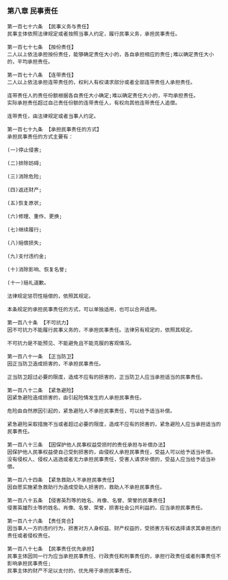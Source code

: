 ### 第八章 民事责任

    第一百七十六条 【民事义务与责任】
    民事主体依照法律规定或者按照当事人约定，履行民事义务，承担民事责任。
    
    第一百七十七条 【按份责任】
    二人以上依法承担按份责任，能够确定责任大小的，各自承担相应的责任;难以确定责任大小的，平均承担责任。
    
    第一百七十八条 【连带责任】
    二人以上依法承担连带责任的，权利人有权请求部分或者全部连带责任人承担责任。
    
    连带责任人的责任份额根据各自责任大小确定;难以确定责任大小的，平均承担责任。
    实际承担责任超过自己责任份额的连带责任人，有权向其他连带责任人追偿。
    
    连带责任，由法律规定或者当事人约定。
    
    第一百七十九条 【承担民事责任的方式】
    承担民事责任的方式主要有：
    
    (一)停止侵害;
    
    (二)排除妨碍;
    
    (三)消除危险;
    
    (四)返还财产;
    
    (五)恢复原状;
    
    (六)修理、重作、更换;
    
    (七)继续履行;
    
    (八)赔偿损失;
    
    (九)支付违约金;
    
    (十)消除影响、恢复名誉;
    
    (十一)赔礼道歉。
    
    法律规定惩罚性赔偿的，依照其规定。
    
    本条规定的承担民事责任的方式，可以单独适用，也可以合并适用。
    
    第一百八十条 【不可抗力】
    因不可抗力不能履行民事义务的，不承担民事责任。法律另有规定的，依照其规定。
    
    不可抗力是不能预见、不能避免且不能克服的客观情况。
    
    第一百八十一条 【正当防卫】
    因正当防卫造成损害的，不承担民事责任。
    
    正当防卫超过必要的限度，造成不应有的损害的，正当防卫人应当承担适当的民事责任。
    
    第一百八十二条 【紧急避险】
    因紧急避险造成损害的，由引起险情发生的人承担民事责任。
    
    危险由自然原因引起的，紧急避险人不承担民事责任，可以给予适当补偿。
    
    紧急避险采取措施不当或者超过必要的限度，造成不应有的损害的，紧急避险人应当承担适当的民事责任。
    
    第一百八十三条 【因保护他人民事权益受损时的责任承担与补偿办法】
    因保护他人民事权益使自己受到损害的，由侵权人承担民事责任，受益人可以给予适当补偿。
    没有侵权人、侵权人逃逸或者无力承担民事责任，受害人请求补偿的，受益人应当给予适当补偿。
    
    第一百八十四条 【紧急救助人不承担民事责任】
    因自愿实施紧急救助行为造成受助人损害的，救助人不承担民事责任。
    
    第一百八十五条 【侵害英烈等的姓名、肖像、名誉、荣誉的民事责任】
    侵害英雄烈士等的姓名、肖像、名誉、荣誉，损害社会公共利益的，应当承担民事责任。
    
    第一百八十六条 【责任竞合】
    因当事人一方的违约行为，损害对方人身权益、财产权益的，受损害方有权选择请求其承担违约责任或者侵权责任。
    
    第一百八十七条 【民事责任优先承担】
    民事主体因同一行为应当承担民事责任、行政责任和刑事责任的，承担行政责任或者刑事责任不影响承担民事责任;
    民事主体的财产不足以支付的，优先用于承担民事责任。
